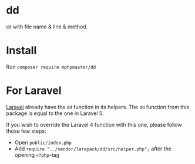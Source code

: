 # dd
`dd` with file name & line & method.

# Install
Run `composer require mphpmaster/dd`

# For Laravel
[Laravel](http://laravel.com) already have the `dd` function in its helpers.
The `dd` function from this package is equal to the one in Laravel 5.

If you wish to override the Laravel 4 function with this one, please follow those few steps:
- Open `public/index.php`
- Add `require "../vendor/larapack/dd/src/helper.php";` after the opening `<?php`-tag
